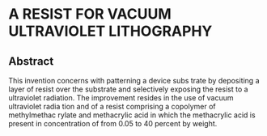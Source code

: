 # A RESIST FOR VACUUM ULTRAVIOLET LITHOGRAPHY

## Abstract
This invention concerns with patterning a device subs trate by depositing a layer of resist over the substrate and selectively exposing the resist to a ultraviolet radiation. The improvement resides in the use of vacuum ultraviolet radia tion and of a resist comprising a copolymer of methylmethac rylate and methacrylic acid in which the methacrylic acid is present in concentration of from 0.05 to 40 percent by weight.